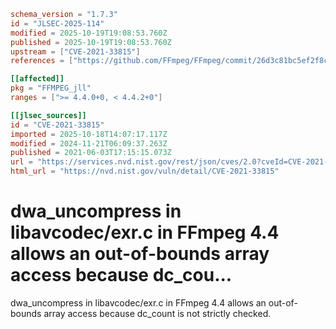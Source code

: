 ```toml
schema_version = "1.7.3"
id = "JLSEC-2025-114"
modified = 2025-10-19T19:08:53.760Z
published = 2025-10-19T19:08:53.760Z
upstream = ["CVE-2021-33815"]
references = ["https://github.com/FFmpeg/FFmpeg/commit/26d3c81bc5ef2f8c3f09d45eaeacfb4b1139a777", "https://security.gentoo.org/glsa/202312-14", "https://github.com/FFmpeg/FFmpeg/commit/26d3c81bc5ef2f8c3f09d45eaeacfb4b1139a777", "https://security.gentoo.org/glsa/202312-14"]

[[affected]]
pkg = "FFMPEG_jll"
ranges = [">= 4.4.0+0, < 4.4.2+0"]

[[jlsec_sources]]
id = "CVE-2021-33815"
imported = 2025-10-18T14:07:17.117Z
modified = 2024-11-21T06:09:37.263Z
published = 2021-06-03T17:15:15.073Z
url = "https://services.nvd.nist.gov/rest/json/cves/2.0?cveId=CVE-2021-33815"
html_url = "https://nvd.nist.gov/vuln/detail/CVE-2021-33815"
```

# dwa_uncompress in libavcodec/exr.c in FFmpeg 4.4 allows an out-of-bounds array access because dc_cou...

dwa_uncompress in libavcodec/exr.c in FFmpeg 4.4 allows an out-of-bounds array access because dc_count is not strictly checked.

